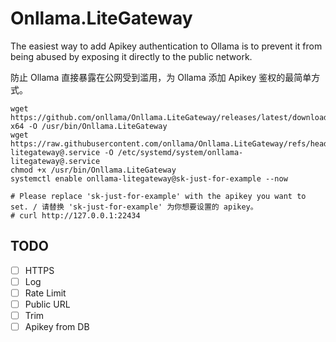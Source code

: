 # Onllama.LiteGateway 
The easiest way to add Apikey authentication to Ollama is to prevent it from being abused by exposing it directly to the public network. 

防止 Ollama 直接暴露在公网受到滥用，为 Ollama 添加 Apikey 鉴权的最简单方式。 

```
wget https://github.com/onllama/Onllama.LiteGateway/releases/latest/download/Onllama.LiteGateway.linux-x64 -O /usr/bin/Onllama.LiteGateway
wget https://raw.githubusercontent.com/onllama/Onllama.LiteGateway/refs/heads/main/onllama-litegateway@.service -O /etc/systemd/system/onllama-litegateway@.service
chmod +x /usr/bin/Onllama.LiteGateway 
systemctl enable onllama-litegateway@sk-just-for-example --now

# Please replace 'sk-just-for-example' with the apikey you want to set. / 请替换 'sk-just-for-example' 为你想要设置的 apikey。
# curl http://127.0.0.1:22434
```

## TODO
- [ ] HTTPS
- [ ] Log
- [ ] Rate Limit
- [ ] Public URL
- [ ] Trim <think/>
- [ ] Apikey from DB
